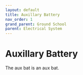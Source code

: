 ```yaml
---
layout: default
title: Auxillary Battery
nav_order: 1
grand_parent: Ground School
parent: Electrical System
---
```


# Auxillary Battery

The aux bat is an aux bat. 

